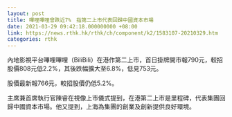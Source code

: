 ```yaml
---
layout: post
title: 嗶哩嗶哩曾跌近7%　指第二上市代表回歸中國資本市場
date: 2021-03-29 09:42:18.000000000 +08:00
link: https://news.rthk.hk/rthk/ch/component/k2/1583107-20210329.htm
categories: rthk
---
```


內地影視平台嗶哩嗶哩（BiliBili）在港作第二上市，首日掛牌開市報790元，較招股價808元低2.2%，其後跌幅擴大至6.8%，低見753元。

股價最新報766元，較招股價仍低5.2%。

主席兼首席執行官陳睿在視像上市儀式提到，在港第二上市是里程碑，代表集團回歸中國資本市場。他又提到，上海為集團的創業及創新提供良好環境。
